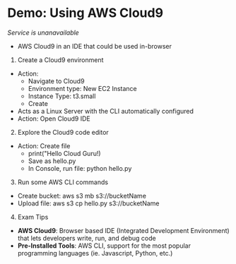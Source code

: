 # Demo: Using AWS Cloud9
*Service is unanavailable*

- AWS Cloud9 in an IDE that could be used in-browser

1. Create a Cloud9 environment
- Action:
	- Navigate to Cloud9
	- Environment type: New EC2 Instance 
	- Instance Type: t3.small
	- Create
- Acts as a Linux Server with the CLI automatically configured
- Action: Open Cloud9 IDE 

2. Explore the Cloud9 code editor
- Action: Create file
	- print("Hello Cloud Guru!)
	- Save as hello.py
	- In Console, run file: python hello.py

3. Run some AWS CLI commands
- Create bucket: aws s3 mb s3://bucketName
- Upload file: aws s3 cp hello.py s3://bucketName

4. Exam Tips
- **AWS Cloud9**: Browser based IDE (Integrated Development Environment) that lets developers write, run, and debug code
- **Pre-Installed Tools**: AWS CLI, support for the most popular programming languages (ie. Javascript, Python, etc.)
